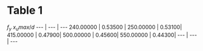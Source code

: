 # Table 1
   $f_y$ $x_umax/d$
--- | --- | ---
   240.00000 |    0.53500 |
   250.00000  |   0.53100|
   415.00000   |  0.47900|
   500.00000    | 0.45600|
   550.00000     | 0.44300|
--- | --- | ---
